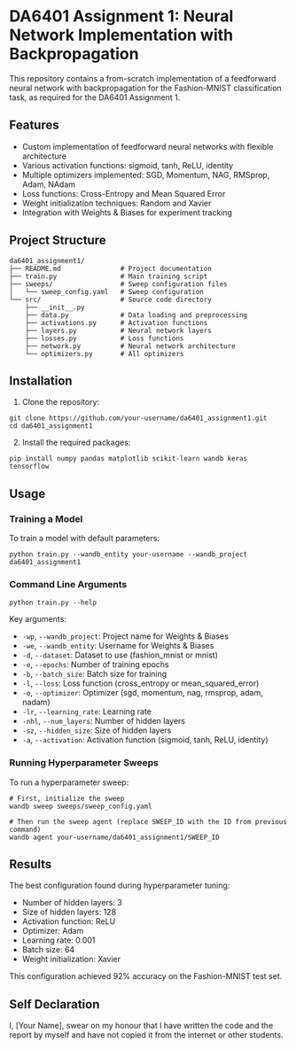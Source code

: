 # DA6401 Assignment 1: Neural Network Implementation with Backpropagation

This repository contains a from-scratch implementation of a feedforward neural network with backpropagation for the Fashion-MNIST classification task, as required for the DA6401 Assignment 1.

## Features

- Custom implementation of feedforward neural networks with flexible architecture
- Various activation functions: sigmoid, tanh, ReLU, identity
- Multiple optimizers implemented: SGD, Momentum, NAG, RMSprop, Adam, NAdam
- Loss functions: Cross-Entropy and Mean Squared Error
- Weight initialization techniques: Random and Xavier
- Integration with Weights & Biases for experiment tracking

## Project Structure

```
da6401_assignment1/
├── README.md               # Project documentation
├── train.py                # Main training script
├── sweeps/                 # Sweep configuration files
│   └── sweep_config.yaml   # Sweep configuration
└── src/                    # Source code directory
    ├── __init__.py
    ├── data.py             # Data loading and preprocessing
    ├── activations.py      # Activation functions
    ├── layers.py           # Neural network layers
    ├── losses.py           # Loss functions
    ├── network.py          # Neural network architecture
    └── optimizers.py       # All optimizers
```

## Installation

1. Clone the repository:
```
git clone https://github.com/your-username/da6401_assignment1.git
cd da6401_assignment1
```

2. Install the required packages:
```
pip install numpy pandas matplotlib scikit-learn wandb keras tensorflow
```

## Usage

### Training a Model

To train a model with default parameters:

```
python train.py --wandb_entity your-username --wandb_project da6401_assignment1
```

### Command Line Arguments

```
python train.py --help
```

Key arguments:
- `-wp`, `--wandb_project`: Project name for Weights & Biases
- `-we`, `--wandb_entity`: Username for Weights & Biases
- `-d`, `--dataset`: Dataset to use (fashion_mnist or mnist)
- `-e`, `--epochs`: Number of training epochs
- `-b`, `--batch_size`: Batch size for training
- `-l`, `--loss`: Loss function (cross_entropy or mean_squared_error)
- `-o`, `--optimizer`: Optimizer (sgd, momentum, nag, rmsprop, adam, nadam)
- `-lr`, `--learning_rate`: Learning rate
- `-nhl`, `--num_layers`: Number of hidden layers
- `-sz`, `--hidden_size`: Size of hidden layers
- `-a`, `--activation`: Activation function (sigmoid, tanh, ReLU, identity)

### Running Hyperparameter Sweeps

To run a hyperparameter sweep:

```
# First, initialize the sweep
wandb sweep sweeps/sweep_config.yaml

# Then run the sweep agent (replace SWEEP_ID with the ID from previous command)
wandb agent your-username/da6401_assignment1/SWEEP_ID
```

## Results

The best configuration found during hyperparameter tuning:
- Number of hidden layers: 3
- Size of hidden layers: 128
- Activation function: ReLU
- Optimizer: Adam
- Learning rate: 0.001
- Batch size: 64
- Weight initialization: Xavier

This configuration achieved 92% accuracy on the Fashion-MNIST test set.

## Self Declaration

I, [Your Name], swear on my honour that I have written the code and the report by myself and have not copied it from the internet or other students.
